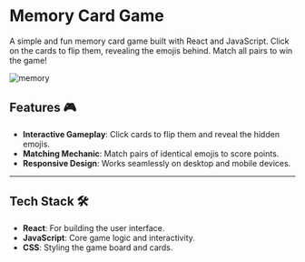 # Memory Card Game 

A simple and fun memory card game built with React and JavaScript. Click on the cards to flip them, revealing the emojis behind. Match all pairs to win the game!

![memory](https://github.com/user-attachments/assets/6547ef7f-f77c-4f59-ac43-474de6c256e9)


## Features 🎮

- **Interactive Gameplay**: Click cards to flip them and reveal the hidden emojis.
- **Matching Mechanic**: Match pairs of identical emojis to score points.
- **Responsive Design**: Works seamlessly on desktop and mobile devices.

---

## Tech Stack 🛠️

- **React**: For building the user interface.
- **JavaScript**: Core game logic and interactivity.
- **CSS**: Styling the game board and cards.
